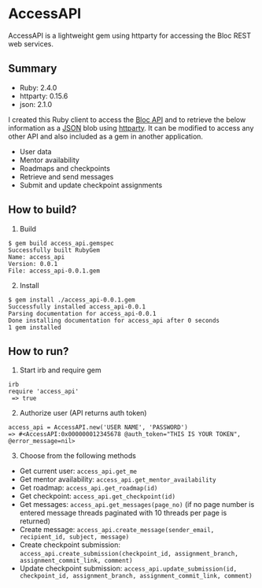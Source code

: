 # AccessAPI
AccessAPI is a lightweight gem using httparty for accessing the Bloc REST web services. 

## Summary

- Ruby: 2.4.0
- httparty: 0.15.6
- json: 2.1.0

I created this Ruby client to access the [Bloc API](http://docs.blocapi.apiary.io) and to retrieve the below information as a [JSON](https://github.com/flori/json) blob using [httparty](https://github.com/jnunemaker/httparty).
It can be modified to access any other API and also included as a gem in another application.

- User data
- Mentor availability
- Roadmaps and checkpoints
- Retrieve and send messages
- Submit and update checkpoint assignments

## How to build?

1. Build
```
$ gem build access_api.gemspec
Successfully built RubyGem
Name: access_api
Version: 0.0.1
File: access_api-0.0.1.gem
```
2. Install

```
$ gem install ./access_api-0.0.1.gem
Successfully installed access_api-0.0.1
Parsing documentation for access_api-0.0.1
Done installing documentation for access_api after 0 seconds
1 gem installed
```

## How to run?

1. Start irb and require gem
```
irb
require 'access_api'
 => true
```
2. Authorize user (API returns auth token)
```
access_api = AccessAPI.new('USER NAME', 'PASSWORD')
=> #<AccessAPI:0x000000012345678 @auth_token="THIS IS YOUR TOKEN", @error_message=nil>
```
3. Choose from the following methods

- Get current user: `access_api.get_me`
- Get mentor availability: `access_api.get_mentor_availability`
- Get roadmap: `access_api.get_roadmap(id)`
- Get checkpoint: `access_api.get_checkpoint(id)`
- Get messages: `access_api.get_messages(page_no)` (if no page number is entered message threads paginated with 10 threads per page is returned)
- Create message: `access_api.create_message(sender_email, recipient_id, subject, message)`
- Create checkpoint submission: `access_api.create_submission(checkpoint_id, assignment_branch, assignment_commit_link, comment)`
- Update checkpoint submission: `access_api.update_submission(id, checkpoint_id, assignment_branch, assignment_commit_link, comment)`
